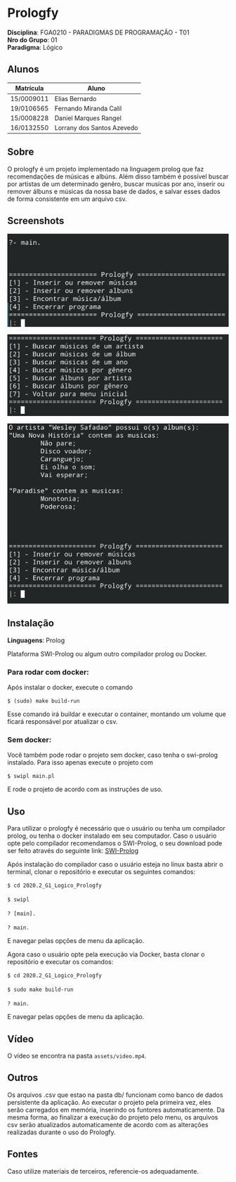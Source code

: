 # Prologfy

**Disciplina**: FGA0210 - PARADIGMAS DE PROGRAMAÇÃO - T01 <br>
**Nro do Grupo**: 01<br>
**Paradigma**: Lógico<br>

## Alunos
|Matrícula | Aluno |
| -- | -- |
| 15/0009011  |  Elias Bernardo |
| 19/0106565  |  Fernando Miranda Calil |
| 15/0008228  |  Daniel Marques Rangel |
| 16/0132550  |  Lorrany dos Santos Azevedo |

## Sobre

O prologfy é um projeto implementado na linguagem prolog que faz recomendações de músicas e albúns. Além disso também é possível buscar por artistas de um determinado genêro, buscar musícas por ano, inserir ou remover álbuns e músicas da nossa base de dados, e salvar esses dados de forma consistente em um arquivo csv.

## Screenshots

![](./assets/1.png)

![](./assets/2.png)

![](./assets/3.png)

## Instalação 

**Linguagens**: Prolog<br>

Plataforma SWI-Prolog ou algum outro compilador prolog ou Docker.

### Para rodar com docker:

Após instalar o docker, execute o comando

    $ (sudo) make build-run

Esse comando irá buildar e executar o container, montando um volume que ficará responsável por atualizar o csv.

### Sem docker:

Você também pode rodar o projeto sem docker, caso tenha o swi-prolog instalado. Para isso apenas execute o projeto com

    $ swipl main.pl

E rode o projeto de acordo com as instruções de uso.


## Uso 

Para utilizar o prologfy é necessário que o usuário ou tenha um compilador prolog, ou tenha o docker instalado em seu computador. 
Caso o usuário opte pelo compilador recomendamos o SWI-Prolog, o seu download pode ser feito através do seguinte link:
[SWI-Prolog](https://www.swi-prolog.org/Download.html)

Após instalação do compilador caso o usuário esteja no linux basta abrir o terminal, clonar o repositório e executar os seguintes comandos:
    
    $ cd 2020.2_G1_Logico_Prologfy
    
    $ swipl
    
    ? [main].
    
    ? main.

E navegar pelas opções de menu da aplicação.

Agora caso o usuário opte pela execução via Docker, basta clonar o repositório e executar os comandos:
    
    $ cd 2020.2_G1_Logico_Prologfy
    
    $ sudo make build-run
    
    ? main.
    
E navegar pelas opções de menu da aplicação.

## Vídeo

O vídeo se encontra na pasta `assets/video.mp4`.

## Outros 

Os arquivos .csv que estao na pasta db/ funcionam como banco de dados persistente da aplicação. Ao executar o projeto pela primeira vez, eles serão carregados em memória, inserindo os funtores automaticamente. Da mesma forma, ao finalizar a execução do projeto pelo menu, os arquivos csv serão atualizados automaticamente de acordo com as alterações realizadas durante o uso do Prologfy.

## Fontes

Caso utilize materiais de terceiros, referencie-os adequadamente.
